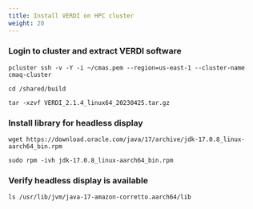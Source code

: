 ```yaml
---
title: Install VERDI on HPC cluster
weight: 20
--- 
```


### Login to cluster and extract VERDI software

`pcluster ssh -v -Y -i ~/cmas.pem --region=us-east-1 --cluster-name cmaq-cluster`

`cd /shared/build`

`tar -xzvf VERDI_2.1.4_linux64_20230425.tar.gz`

### Install library for headless display

`wget https://download.oracle.com/java/17/archive/jdk-17.0.8_linux-aarch64_bin.rpm`

`sudo rpm -ivh jdk-17.0.8_linux-aarch64_bin.rpm`


### Verify headless display is available

`ls /usr/lib/jvm/java-17-amazon-corretto.aarch64/lib`


